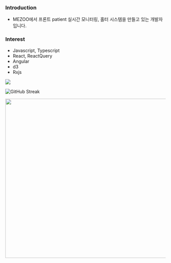 ### Introduction
- MEZOO에서 프론트 patient 실시간 모니터링, 홀터 시스템을 만들고 있는 개발자 입니다.

### Interest
- Javascript, Typescript
- React, ReactQuery
- Angular
- d3
- Rxjs

<img src="https://github-readme-stats.vercel.app/api?username=dudn1933&show_icons=true&theme=radical" />

![GitHub Streak](https://github-readme-streak-stats.herokuapp.com/?user=dudn1933&theme=highcontrast)

<a href="https://github.com/devxb/gitanimals">
<img
  src="https://render.gitanimals.org/farms/dudn1933"
  width="600"
  height="500"
/>
</a>
